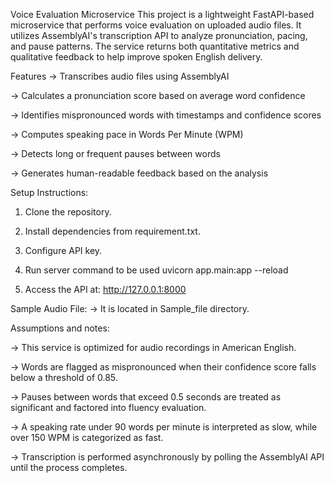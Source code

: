 Voice Evaluation Microservice
This project is a lightweight FastAPI-based microservice that performs voice evaluation on uploaded audio files. It utilizes AssemblyAI's transcription API to analyze pronunciation, pacing, and pause patterns. The service returns both quantitative metrics and qualitative feedback to help improve spoken English delivery.

Features
-> Transcribes audio files using AssemblyAI

-> Calculates a pronunciation score based on average word confidence

-> Identifies mispronounced words with timestamps and confidence scores

-> Computes speaking pace in Words Per Minute (WPM)

-> Detects long or frequent pauses between words

-> Generates human-readable feedback based on the analysis


Setup Instructions:

1) Clone the repository.

2) Install dependencies from requirement.txt.

3) Configure API key.

4) Run server command to be used  uvicorn app.main:app --reload

5) Access the API at: http://127.0.0.1:8000

Sample Audio File:
-> It is located in Sample_file directory.

Assumptions and notes:

-> This service is optimized for audio recordings in American English.

-> Words are flagged as mispronounced when their confidence score falls below a threshold of 0.85.

-> Pauses between words that exceed 0.5 seconds are treated as significant and factored into fluency evaluation.

-> A speaking rate under 90 words per minute is interpreted as slow, while over 150 WPM is categorized as fast.

-> Transcription is performed asynchronously by polling the AssemblyAI API until the process completes.


